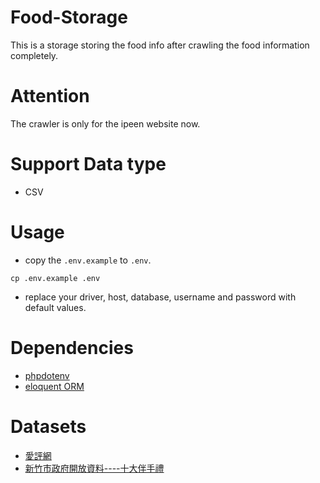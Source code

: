 # Food-Storage
This is a storage storing the food info after crawling the food information completely.

# Attention
The crawler is only for the ipeen website now.

# Support Data type

- CSV

# Usage

- copy the ```.env.example``` to ```.env```.
```
cp .env.example .env
```
- replace your driver, host, database, username and password with default values.

# Dependencies

- [phpdotenv](https://github.com/vlucas/phpdotenv)
- [eloquent ORM](https://github.com/illuminate/database)

# Datasets

- [愛評網](www.ipeen.com.tw)
- [新竹市政府開放資料----十大伴手禮](http://opendata.hccg.gov.tw/dataset/32d40161-8d8f-4da4-8a44-09f14b480c33/resource/e4a699b7-63ee-482f-84c2-16814cdf7da4/download/20161213191900678.csv)
